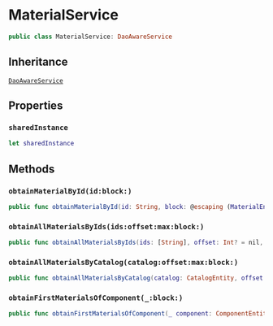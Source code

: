 # MaterialService

``` swift
public class MaterialService: DaoAwareService
```

## Inheritance

[`DaoAwareService`](configwise-sdk-ios/DaoAwareService)

## Properties

### `sharedInstance`

``` swift
let sharedInstance
```

## Methods

### `obtainMaterialById(id:block:)`

``` swift
public func obtainMaterialById(id: String, block: @escaping (MaterialEntity?, Error?) -> Void)
```

### `obtainAllMaterialsByIds(ids:offset:max:block:)`

``` swift
public func obtainAllMaterialsByIds(ids: [String], offset: Int? = nil, max: Int? = nil, block: @escaping ([MaterialEntity], Error?) -> Void)
```

### `obtainAllMaterialsByCatalog(catalog:offset:max:block:)`

``` swift
public func obtainAllMaterialsByCatalog(catalog: CatalogEntity, offset: Int? = nil, max: Int? = nil, block: @escaping ([MaterialEntity], Error?) -> Void)
```

### `obtainFirstMaterialsOfComponent(_:block:)`

``` swift
public func obtainFirstMaterialsOfComponent(_ component: ComponentEntity, block: @escaping ([(material: SCNMaterial, nodeNamesOrNodeIds: [NodeNameOrNodeId])], Error?) -> Void)
```
